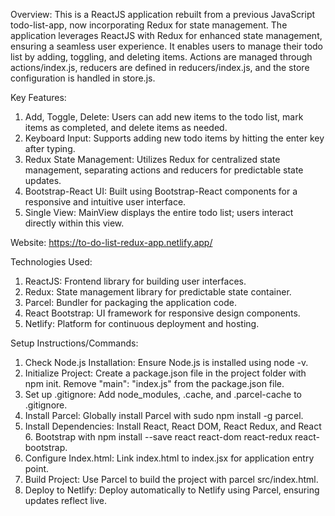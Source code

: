 Overview:
This is a ReactJS application rebuilt from a previous JavaScript todo-list-app, now incorporating Redux for state management. The application leverages ReactJS with Redux for enhanced state management, ensuring a seamless user experience. It enables users to manage their todo list by adding, toggling, and deleting items. Actions are managed through actions/index.js, reducers are defined in reducers/index.js, and the store configuration is handled in store.js.

Key Features:

1. Add, Toggle, Delete: Users can add new items to the todo list, mark items as completed, and delete items as needed.
2. Keyboard Input: Supports adding new todo items by hitting the enter key after typing.
3. Redux State Management: Utilizes Redux for centralized state management, separating actions and reducers for predictable state updates.
4. Bootstrap-React UI: Built using Bootstrap-React components for a responsive and intuitive user interface.
5. Single View: MainView displays the entire todo list; users interact directly within this view.

Website: https://to-do-list-redux-app.netlify.app/

Technologies Used:

1. ReactJS: Frontend library for building user interfaces.
2. Redux: State management library for predictable state container.
3. Parcel: Bundler for packaging the application code.
4. React Bootstrap: UI framework for responsive design components.
5. Netlify: Platform for continuous deployment and hosting.

Setup Instructions/Commands:

1. Check Node.js Installation: Ensure Node.js is installed using node -v.
2. Initialize Project: Create a package.json file in the project folder with npm init. Remove "main": "index.js" from the package.json file.
3. Set up .gitignore: Add node_modules, .cache, and .parcel-cache to .gitignore.
4. Install Parcel: Globally install Parcel with sudo npm install -g parcel.
5. Install Dependencies: Install React, React DOM, React Redux, and React 6. Bootstrap with npm install --save react react-dom react-redux react-bootstrap.
6. Configure Index.html: Link index.html to index.jsx for application entry point.
7. Build Project: Use Parcel to build the project with parcel src/index.html.
8. Deploy to Netlify: Deploy automatically to Netlify using Parcel, ensuring updates reflect live.
